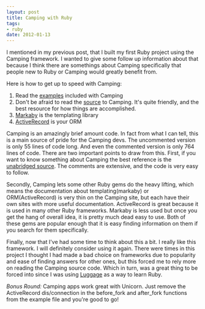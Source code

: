 ```yaml
--- 
layout: post
title: Camping with Ruby
tags:
- ruby
date: 2012-01-13
---
```

I mentioned in my previous post, that I built my first Ruby project
using the Camping framework. I wanted to give some follow up information
about that because I think there are somethings about Camping
specifically that people new to Ruby or Camping would greatly benefit
from.

Here is how to get up to speed with Camping:

1. Read the [examples](https://github.com/camping/camping/blob/master/examples/blog.rb) included with Camping
2. Don't be afraid to read the [source](https://github.com/camping/camping/blob/master/lib/camping-unabridged.rb) to Camping. It's quite friendly,
   and the best resource for how things are accomplished.
3. [Markaby](http://markaby.github.com/) is the templating library
4. [ActiveRecord](http://ar.rubyonrails.com/) is your ORM

Camping is an amazingly brief amount code. In fact from what I can tell,
this is a main source of pride for the Camping devs. The uncommented
version is only 55 lines of code long. And even the commented version is
only 764 lines of code. There are two important points to draw from
this. First, if you want to know something about Camping the best
reference is the [unabridged
source](https://github.com/camping/camping/blob/master/lib/camping-unabridged.rb).
The comments are extensive, and the code is very easy to follow.

Secondly, Camping lets some other Ruby gems do the heavy lifting, which
means the documentation about templating(markaby) or ORM(ActiveRecord)
is very thin on the Camping site, but each have their own sites with
more useful documentation.  ActiveRecord is great because it is used in
many other Ruby frameworks.  Markaby is less used but once you get the
hang of overall idea, it is pretty much dead easy to use. Both of these
gems are popular enough that it is easy finding information on them if
you search for them specifically.

Finally, now that I've had some time to think about this a bit. I really
like this framework. I will definitely consider using it again. There
were times in this project I thought I had made a bad choice on
frameworks due to popularity and ease of finding answers for other ones,
but this forced me to rely more on reading the Camping source code.
Which in turn, was a great thing to be forced into since I was using
[Luggage](github.com/jdcantrell/luggage) as a way to learn Ruby.

*Bonus Round:* Camping apps work great with Unicorn. Just remove the
ActiveRecord dis/connection in the before\_fork and after\_fork
functions from the example file and you're good to go!

